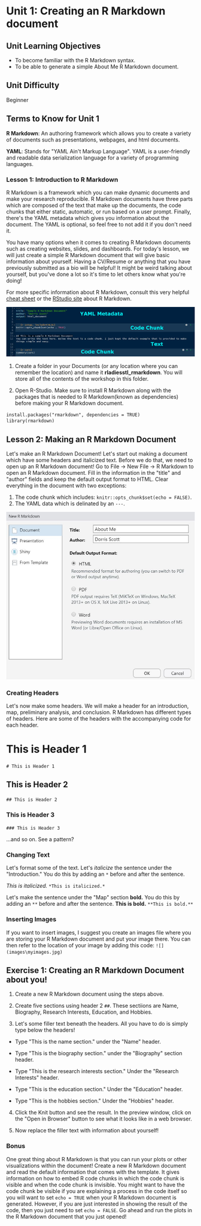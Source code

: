# Unit 1: Creating an R Markdown document

## Unit Learning Objectives
- To become familiar with the R Markdown syntax.
- To be able to generate a simple About Me R Markdown document. 

## Unit Difficulty
Beginner 

## Terms to Know for Unit 1

<b>R Markdown</b>: An authoring framework which allows you to create a variety of documents such as presentations, webpages, and html documents.

<b>YAML</b>: Stands for "YAML Ain't Markup Language". YAML is a user-friendly and readable data serialization language for a variety of programming languages.


### Lesson 1: Introduction to R Markdown
R Markdown is a framework which you can make dynamic documents and make your research reproducible. R Markdown documents have three parts which are composed of the text that make up the documents, the code chunks that either static, automatic, or run based on a user prompt. Finally, there's the YAML metadata which gives you information about the document. The YAML is optional, so feel free to not add it if you don't need it. 

You have many options when it comes to creating R Markdown documents such as creating websites, slides, and dashboards. For today's lesson, we will just create a simple R Markdown document that will give basic information about yourself. Having a CV/Resume or anything that you have previously submitted as a bio will be helpful! It might be weird talking about yourself, but you've done a lot so it's time to let others know what you're doing!

For more specific information about R Markdown, consult this very helpful [cheat sheet](https://www.rstudio.com/wp-content/uploads/2015/02/rmarkdown-cheatsheet.pdf) or the [RStudio site](https://rmarkdown.rstudio.com/) about R Markdown.

![](images/RMarkdown2.JPG)

1. Create a folder in your Documents (or any location where you can remember the location) and name it **rladiesstl_rmarkdown**. You will store all of the contents of the workshop in this folder. 

2. Open R-Studio. Make sure to install R Markdown along with the packages that is needed to R Markdown(known as dependencies) before making your R Markdown document.

```{r chunk-one, echo = TRUE, eval = FALSE}
install.packages("rmarkdown", dependencies = TRUE)
library(rmarkdown)
```

## Lesson 2: Making an R Markdown Document
Let's make an R Markdown Document! Let's start out making a document which have some headers and italicized text. Before we do that, we need to open up an R Markdown document! Go to File -> New File -> R Markdown to open an R Markdown document. Fill in the information in the "title" and "author" fields and keep the default output format to HTML. Clear everything in the document with two exceptions:

  1. The code chunk which includes: `knitr::opts_chunk$set(echo = FALSE)`.
  2. The YAML data which is delinated by an `---`.

![](images/newmarkdown.jpg)

### Creating Headers 
Let's now make some headers. We will make a header for an introduction, map, preliminary analysis, and conclusion.
R Markdown has different types of headers. Here are some of the headers with the accompanying code for each header. 

# This is Header 1

`# This is Header 1`

## This is Header 2

`## This is Header 2`

### This is Header 3

`### This is Header 3`

...and so on. See a pattern? 

### Changing Text

Let's format some of the text. Let's *italicize* the sentence under the "Introduction."  You do this by adding an `*` before and after the sentence.

*This is italicized.*
`*This is italicized.*`

Let's make the sentence under the "Map" section **bold.** You do this by adding an `**` before and after the sentence.
**This is bold.**
`**This is bold.**`

### Inserting Images
If you want to insert images, I suggest you create an images file where you are storing your R Markdown document and put your image there. You can then refer to the location of your image by 
adding this code:
`![](images\myimages.jpg)`


## Exercise 1: Creating an R Markdown Document about you!
1. Create a new R Markdown document using the steps above.

2. Create five sections using header 2 `##`. These sectiions are Name, Biography, Research Interests, Education, and Hobbies.

3. Let's some filler text beneath the headers. All you have to do is simply type below the headers!

- Type "This is the name section." under the "Name" header.

- Type "This is the biography section." under the "Biography" section header.

- Type "This is the research interests section." Under the "Research Interests" header.

- Type "This is the education section." Under the "Education" header.

- Type "This is the hobbies section." Under the "Hobbies" header.

  
4. Click the Knit button and see the result. In the preview window, click on the "Open in Browser" button to see what it looks like in a web browser.

5. Now replace the filler text with information about yourself! 

### Bonus
One great thing about R Markdown is that you can run your plots or other visualizations within the document! Create a new R Markdown document and read the default information that comes with the template. It gives information on how to embed R code chunks in which the code chunk is visible and when the code chunk is invisible. You might want to have the code chunk be visible if you are explaining a process in the code itself so you will want to set `echo = TRUE` when your R Markdown document is generated. However, if you are just interested in showing the result of the code, then you just need to set `echo = FALSE`. Go ahead and run the plots in the R Markdown document that you just opened!




